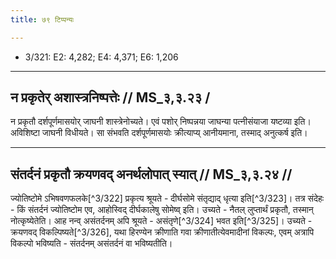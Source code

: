 ```yaml
---
title: ७९ टिप्पन्यः

---
```

- 3/321: E2: 4,282; E4: 4,371; E6: 1,206

____________________________________________


## न प्रकृतेर् अशास्त्रनिष्पत्तेः // MS_३,३.२३ /
न प्रकृतौ दर्शपूर्णमासयोर् जाघनी शास्त्रेनोच्यते। एवं पशोर् निष्पन्नया जाघन्या पत्नीसंयाजा यष्टव्या इति। अविशिष्टा जाघनी विधीयते। सा संभवति दर्शपूर्णमासयोः क्रीत्याप्य् आनीयमाना, तस्माद् अनुत्कर्ष इति।


____________________________________________


## संतर्दनं प्रकृतौ क्रयणवद् अनर्थलोपात् स्यात् // MS_३,३.२४ //

ज्योतिष्टोमे ऽभिषवणफलके[^3/322] प्रकृत्य श्रूयते - दीर्घसोमे संतृद्याद् धृत्या इति[^3/323]। तत्र संदेहः - किं संतर्दनं ज्योतिष्टोम एव, आहोस्विद् दीर्घकालेषु सोमेष्व् इति। उच्यते - नैतल् लुप्तार्थं प्रकृतौ, तस्मान् नोत्कृष्येतेति। आह नन्व् असंतर्दनम् अपि श्रूयते - असंतृणे[^3/324] भवत इति[^3/325]। उच्यते - क्रयणवद् विकल्पिष्यते[^3/326], यथा हिरण्येन क्रीणाति गवा क्रीणातीत्येवमादीनां विकल्पः, एवम् अत्रापि विकल्पो भविष्यति - संतर्दनम् असंतर्दनं वा भविष्यतीति।
